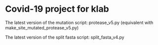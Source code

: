 # Covid-19 project for klab
The latest version of the mutation script:
protease_v5.py (equivalent with make_site_mutated_protease_v5.py)

The latest version of the split fasta script:
split_fasta_v4.py


